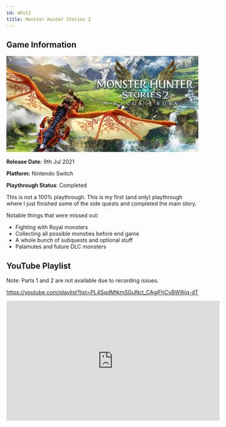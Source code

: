 ```yaml
---
id: mhst2
title: Monster Hunter Stories 2
---
```


## Game Information

![image info](../../static/games/mhst2.jpg)

**Release Date:** 9th Jul 2021

**Platform:** Nintendo Switch

**Playthrough Status**: Completed

This is not a 100% playthrough. This is my first (and only) playthrough where I just finished some of the side quests and completed the main story.

Notable things that were missed out:
- Fighting with Royal monsters
- Collecting all possible monsties before end game
- A whole bunch of subquests and optional stuff 
- Palamutes and future DLC monsters

## YouTube Playlist

Note: Parts 1 and 2 are not available due to recording issues.

https://youtube.com/playlist?list=PL4SqdMtkmSGuNct_CAgjFhCvBW9jiq-dT

<iframe width="560" height="315" src="https://www.youtube-nocookie.com/embed/videoseries?list=PL4SqdMtkmSGuNct_CAgjFhCvBW9jiq-dT" title="YouTube video player" frameborder="0" allow="accelerometer; autoplay; clipboard-write; encrypted-media; gyroscope; picture-in-picture" allowfullscreen></iframe>